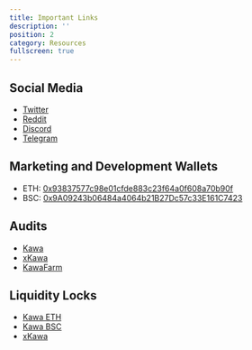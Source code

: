 ```yaml
---
title: Important Links
description: ''
position: 2
category: Resources
fullscreen: true
---
```


## Social Media

- [Twitter](https://twitter.com/kawakami_inu)
- [Reddit](https://www.reddit.com/r/kawatoken)
- [Discord](https://discord.gg/kawakami)
- [Telegram](https://t.me/kawatoken)

## Marketing and Development Wallets

- ETH: [0x93837577c98e01cfde883c23f64a0f608a70b90f](https://etherscan.io/address/0x93837577c98e01cfde883c23f64a0f608a70b90f)
- BSC: [0x9A09243b06484a4064b21B27Dc57c33E161C7423](https://bscscan.com/address/0x9a09243b06484a4064b21b27dc57c33e161c7423)

## Audits

- [Kawa](https://kawatoken.io/wp-content/uploads/2021/10/Kawakami_AuditReport_InterFi.pdf)
- [xKawa](https://kawatoken.io/wp-content/uploads/2021/11/xkawa-audit-report-interfi.pdf)
- [KawaFarm](https://kawatoken.io/KawaFarm_AuditReport_InterFi.pdf)

## Liquidity Locks

- [Kawa ETH]()
- [Kawa BSC]()
- [xKawa]()
